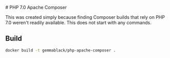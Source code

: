 # PHP 7.0 Apache Composer

This was created simply because finding Composer builds that rely on PHP 7.0 weren't readily available. This does not start with any commands.

## Build

```sh
docker build -t gemmablack/php-apache-composer .
```
